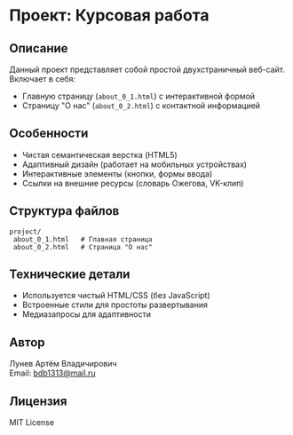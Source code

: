 # Проект: Курсовая работа

## Описание
Данный проект представляет собой простой двухстраничный веб-сайт. Включает в себя:
- Главную страницу (`about_0_1.html`) с интерактивной формой
- Страницу "О нас" (`about_0_2.html`) с контактной информацией

## Особенности
- Чистая семантическая верстка (HTML5)
- Адаптивный дизайн (работает на мобильных устройствах)
- Интерактивные элементы (кнопки, формы ввода)
- Ссылки на внешние ресурсы (словарь Ожегова, VK-клип)

## Структура файлов
```
project/
 about_0_1.html   # Главная страница
 about_0_2.html   # Страница "О нас"
```

## Технические детали
- Используется чистый HTML/CSS (без JavaScript)
- Встроенные стили для простоты развертывания
- Медиазапросы для адаптивности

## Автор
Лунев Артём Владичирович  
Email: bdb1313@mail.ru

## Лицензия
MIT License